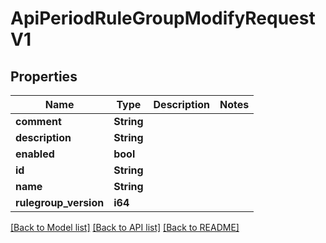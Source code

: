 # ApiPeriodRuleGroupModifyRequestV1

## Properties

Name | Type | Description | Notes
------------ | ------------- | ------------- | -------------
**comment** | **String** |  | 
**description** | **String** |  | 
**enabled** | **bool** |  | 
**id** | **String** |  | 
**name** | **String** |  | 
**rulegroup_version** | **i64** |  | 

[[Back to Model list]](../README.md#documentation-for-models) [[Back to API list]](../README.md#documentation-for-api-endpoints) [[Back to README]](../README.md)


